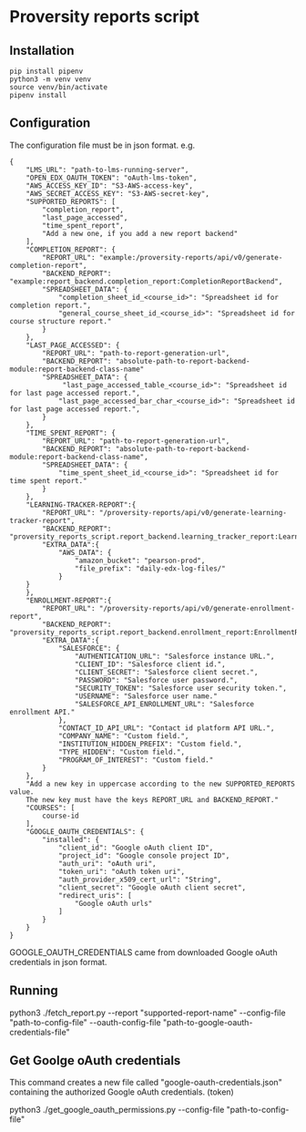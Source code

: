 # Proversity reports script

## Installation

    pip install pipenv
    python3 -m venv venv
    source venv/bin/activate
    pipenv install

## Configuration

The configuration file must be in json format. e.g.

    {
        "LMS_URL": "path-to-lms-running-server",
        "OPEN_EDX_OAUTH_TOKEN": "oAuth-lms-token",
        "AWS_ACCESS_KEY_ID": "S3-AWS-access-key",
        "AWS_SECRET_ACCESS_KEY": "S3-AWS-secret-key",
        "SUPPORTED_REPORTS": [
            "completion_report",
            "last_page_accessed",
            "time_spent_report",
            "Add a new one, if you add a new report backend"
        ],
        "COMPLETION_REPORT": {
            "REPORT_URL": "example:/proversity-reports/api/v0/generate-completion-report",
            "BACKEND_REPORT": "example:report_backend.completion_report:CompletionReportBackend",
            "SPREADSHEET_DATA": {
                "completion_sheet_id_<course_id>": "Spreadsheet id for completion report.",
                "general_course_sheet_id_<course_id>": "Spreadsheet id for course structure report."
            }
        },
        "LAST_PAGE_ACCESSED": {
            "REPORT_URL": "path-to-report-generation-url",
            "BACKEND_REPORT": "absolute-path-to-report-backend-module:report-backend-class-name"
            "SPREADSHEET_DATA": {
                 "last_page_accessed_table_<course_id>": "Spreadsheet id for last page accessed report.",
                "last_page_accessed_bar_char_<course_id>": "Spreadsheet id for last page accessed report.",
            }
        },
        "TIME_SPENT_REPORT": {
            "REPORT_URL": "path-to-report-generation-url",
            "BACKEND_REPORT": "absolute-path-to-report-backend-module:report-backend-class-name",
            "SPREADSHEET_DATA": {
                "time_spent_sheet_id_<course_id>": "Spreadsheet id for time spent report."
            }
        },
        "LEARNING-TRACKER-REPORT":{
            "REPORT_URL": "/proversity-reports/api/v0/generate-learning-tracker-report",
            "BACKEND_REPORT": "proversity_reports_script.report_backend.learning_tracker_report:LearningTrackerReportBackend",
            "EXTRA_DATA":{
                "AWS_DATA": {
                    "amazon_bucket": "pearson-prod",
                    "file_prefix": "daily-edx-log-files/"
                }
        }
        },
        "ENROLLMENT-REPORT":{
            "REPORT_URL": "/proversity-reports/api/v0/generate-enrollment-report",
            "BACKEND_REPORT": "proversity_reports_script.report_backend.enrollment_report:EnrollmentReportBackend",
            "EXTRA_DATA":{
                "SALESFORCE": {
                    "AUTHENTICATION_URL": "Salesforce instance URL.",
                    "CLIENT_ID": "Salesforce client id.",
                    "CLIENT_SECRET": "Salesforce client secret.",
                    "PASSWORD": "Salesforce user password.",
                    "SECURITY_TOKEN": "Salesforce user security token.",
                    "USERNAME": "Salesforce user name."
                    "SALESFORCE_API_ENROLLMENT_URL": "Salesforce enrollment API."
                },
                "CONTACT_ID_API_URL": "Contact id platform API URL.",
                "COMPANY_NAME": "Custom field.",
                "INSTITUTION_HIDDEN_PREFIX": "Custom field.",
                "TYPE_HIDDEN": "Custom field.",
                "PROGRAM_OF_INTEREST": "Custom field."
            }
        },
        "Add a new key in uppercase according to the new SUPPORTED_REPORTS value.
        The new key must have the keys REPORT_URL and BACKEND_REPORT."
        "COURSES": [
            course-id
        ],
        "GOOGLE_OAUTH_CREDENTIALS": {
            "installed": {
                "client_id": "Google oAuth client ID",
                "project_id": "Google console project ID",
                "auth_uri": "oAuth uri",
                "token_uri": "oAuth token uri",
                "auth_provider_x509_cert_url": "String",
                "client_secret": "Google oAuth client secret",
                "redirect_uris": [
                    "Google oAuth urls"
                ]
            }
        }
    }

GOOGLE_OAUTH_CREDENTIALS came from downloaded Google oAuth credentials in json format.

## Running

python3 ./fetch_report.py --report "supported-report-name" --config-file "path-to-config-file" --oauth-config-file "path-to-google-oauth-credentials-file"

## Get Goolge oAuth credentials

This command creates a new file called "google-oauth-credentials.json" containing the
authorized Google oAuth credentials. (token)

python3 ./get_google_oauth_permissions.py --config-file "path-to-config-file"
